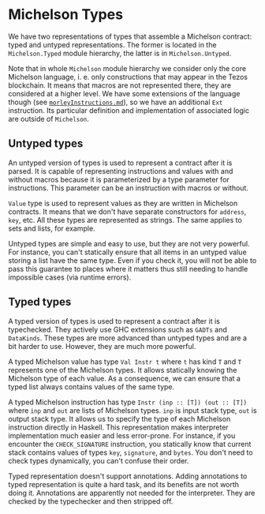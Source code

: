 # Michelson Types

We have two representations of types that assemble a Michelson contract: typed and untyped representations.
The former is located in the `Michelson.Typed` module hierarchy, the latter is in `Michelson.Untyped`.

Note that in whole `Michelson` module hierarchy we consider only the core Michelson language, i. e. only constructions that may appear in the Tezos blockchain.
It means that macros are not represented there, they are considered at a higher level.
We have some extensions of the language though (see [`morleyInstructions.md`](./morleyInstructions.md)), so we have an additional `Ext` instruction.
Its particular definition and implementation of associated logic are outside of `Michelson`.

## Untyped types

An untyped version of types is used to represent a contract after it is parsed.
It is capable of representing instructions and values with and without macros because it is parameterized by a type parameter for instructions.
This parameter can be an instruction with macros or without.

`Value` type is used to represent values as they are written in Michelson contracts.
It means that we don't have separate constructors for `address`, `key`, etc.
All these types are represented as strings.
The same applies to sets and lists, for example.

Untyped types are simple and easy to use, but they are not very powerful.
For instance, you can't statically ensure that all items in an untyped value storing a list have the same type.
Even if you check it, you will not be able to pass this guarantee to places where it matters thus still needing to handle impossible cases (via runtime errors).

## Typed types

A typed version of types is used to represent a contract after it is typechecked.
They actively use GHC extensions such as `GADTs` and `DataKinds`.
These types are more advanced than untyped types and are a bit harder to use.
However, they are much more powerful.

A typed Michelson value has type `Val Instr t` where `t` has kind `T` and `T` represents one of the Michelson types.
It allows statically knowing the Michelson type of each value.
As a consequence, we can ensure that a typed list always contains values of the same type.

A typed Michelson instruction has type `Instr (inp :: [T]) (out :: [T])` where `inp` and `out` are lists of Michelson types.
`inp` is input stack type, `out` is output stack type.
It allows us to specify the type of each Michelson instruction directly in Haskell.
This representation makes interpreter implementation much easier and less error-prone.
For instance, if you encounter the `CHECK_SIGNATURE` instruction, you statically know that current stack contains values of types `key`, `signature`, and `bytes`.
You don't need to check types dynamically, you can't confuse their order.

Typed representation doesn't support annotations.
Adding annotations to typed representation is quite a hard task, and its benefits are not worth doing it.
Annotations are apparently not needed for the interpreter.
They are checked by the typechecker and then stripped off.
